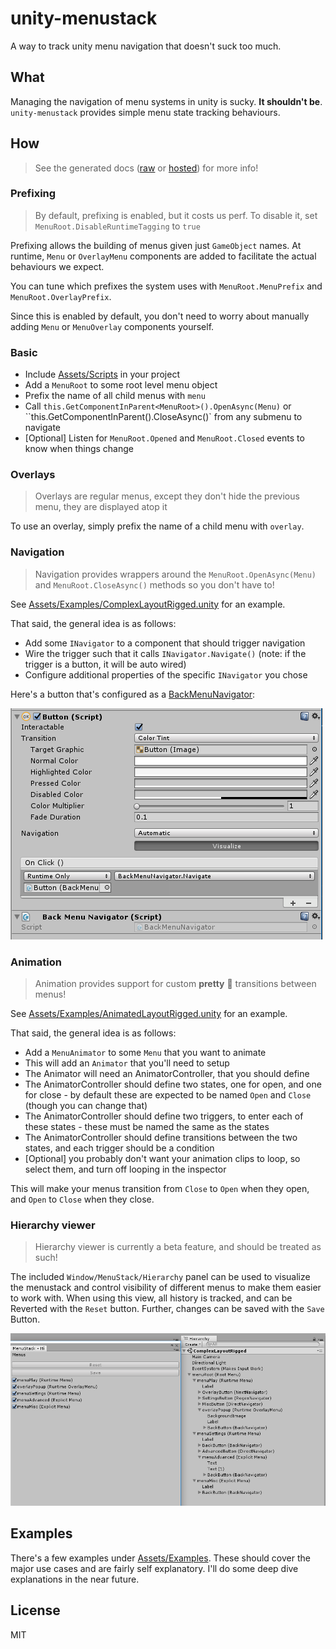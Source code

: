# unity-menustack

A way to track unity menu navigation that doesn't suck too much.

## What

Managing the navigation of menu systems in unity is sucky. __It shouldn't be__.
`unity-menustack` provides simple menu state tracking behaviours.

## How

> See the generated docs ([raw](./docs) or [hosted](https://bengreenier.github.io/Unity-MenuStack)) for more info!

### Prefixing

> By default, prefixing is enabled, but it costs us perf. To disable it, set `MenuRoot.DisableRuntimeTagging` to `true`

Prefixing allows the building of menus given just `GameObject` names. At runtime, `Menu` or `OverlayMenu` components are added
to facilitate the actual behaviours we expect.

You can tune which prefixes the system uses with `MenuRoot.MenuPrefix` and `MenuRoot.OverlayPrefix`.

Since this is enabled by default, you don't need to worry about manually adding `Menu` or `MenuOverlay` components yourself.

### Basic

+ Include [Assets/Scripts](./Assets/Scripts) in your project
+ Add a `MenuRoot` to some root level menu object
+ Prefix the name of all child menus with `menu`
+ Call `this.GetComponentInParent<MenuRoot>().OpenAsync(Menu)` or ``this.GetComponentInParent<MenuRoot>().CloseAsync()` from any submenu to navigate
+ [Optional] Listen for `MenuRoot.Opened` and `MenuRoot.Closed` events to know when things change

### Overlays

> Overlays are regular menus, except they don't hide the previous menu, they are displayed atop it

To use an overlay, simply prefix the name of a child menu with `overlay`.

### Navigation

> Navigation provides wrappers around the `MenuRoot.OpenAsync(Menu)` and `MenuRoot.CloseAsync()` methods so you don't have to!

See [Assets/Examples/ComplexLayoutRigged.unity](./Assets/Examples/ComplexLayoutRigged.unity) for an example.

That said, the general idea is as follows:  

+ Add some `INavigator` to a component that should trigger navigation
+ Wire the trigger such that it calls `INavigator.Navigate()` (note: if the trigger is a button, it will be auto wired)
+ Configure additional properties of the specific `INavigator` you chose

Here's a button that's configured as a [BackMenuNavigator](https://bengreenier.github.io/Unity-MenuStack/class_menu_stack_1_1_navigation_1_1_back_menu_navigator.html):

![screenshot backmenunav](./docs/img/backmenunav.png)

### Animation

> Animation provides support for custom __pretty__ :dancer: transitions between menus!

See [Assets/Examples/AnimatedLayoutRigged.unity](./Assets/Examples/AnimatedLayoutRigged.unity) for an example.

That said, the general idea is as follows:  

+ Add a `MenuAnimator` to some `Menu` that you want to animate
+ This will add an `Animator` that you'll need to setup
+ The Animator will need an AnimatorController, that you should define
+ The AnimatorController should define two states, one for open, and one for close - by default these are expected to be named `Open` and `Close` (though you can change that)
+ The AnimatorController should define two triggers, to enter each of these states - these must be named the same as the states
+ The AnimatorController should define transitions between the two states, and each trigger should be a condition
+ [Optional] you probably don't want your animation clips to loop, so select them, and turn off looping in the inspector

This will make your menus transition from `Close` to `Open` when they open, and `Open` to `Close` when they close.

### Hierarchy viewer

> Hierarchy viewer is currently a beta feature, and should be treated as such!

The included `Window/MenuStack/Hierarchy` panel can be used to visualize the menustack and control visibility of different menus to make them easier to work with.
When using this view, all history is tracked, and can be Reverted with the `Reset` button. Further, changes can be saved with the `Save` Button.

![screenshot editorwindow](./docs/img/editorwindow.png)

## Examples

There's a few examples under [Assets/Examples](./Assets/Examples). These should cover the major use cases
and are fairly self explanatory. I'll do some deep dive explanations in the near future.

## License

MIT